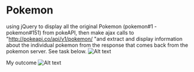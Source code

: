 # Pokemon
using jQuery to display all the original Pokemon (pokemon#1 - pokemon#151) from pokeAPI, then make ajax calls to "http://pokeapi.co/api/v1/pokemon/ "and extract and display information about the individual pokemon from the response that comes back from the pokemon server. See task below.
![Alt text](https://raw.github.com/kevinbundi/Pokemon/master/Capture.jpg)

My outcome
![Alt text](https://raw.github.com/kevinbundi/Pokemon/master/Capture_2.png) 
